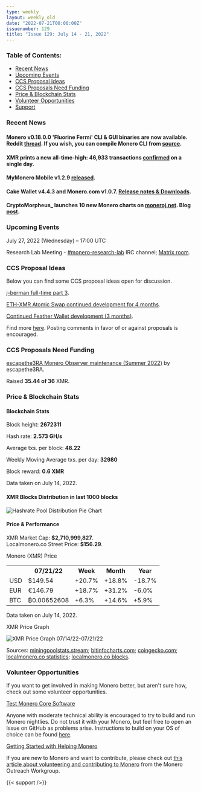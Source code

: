 ```yaml
---
type: weekly
layout: weekly_old
date: "2022-07-21T00:00:00Z"
issuenumber: 129
title: "Issue 129: July 14 - 21, 2022"
---
```


<h3>Table of Contents:</h3>
<ul class="contents">
    <li><a href="#news">Recent News</a></li>
    <li><a href="#events">Upcoming Events</a></li>
    <li><a href="#ideas">CCS Proposal Ideas</a></li>
    <li><a href="#proposals">CCS Proposals Need Funding</a></li>
    <li><a href="#stats">Price & Blockchain Stats</a></li>
    <li><a href="#volunteer">Volunteer Opportunities</a></li>
    <li><a href="#support">Support</a></li>
</ul>

<h3 id="news">Recent News</h3>

<div class="newsbyte">
    <h4>Monero v0.18.0.0 'Fluorine Fermi' CLI & GUI binaries are now available. Reddit <a href="https://teddit.adminforge.de/r/Monero/comments/w3leuc/cli_gui_v01800_fluorine_fermi_released_scheduled/" target="_blank">thread</a>. If you wish, you can compile Monero CLI from <a href="https://github.com/monero-project/monero#compiling-monero-from-source" target="_blank">source</a>.</h4>
</div>

<div class="newsbyte">
    <h4>XMR prints a new all-time-high: 46,933 transactions <a href="https://revuo-xmr.com/img/xmr-linear-ath-220719.jpeg" target="_blank">confirmed</a> on a single day.</h4>
</div>

<div class="newsbyte">
    <h4>MyMonero Mobile v1.2.9 <a href="https://github.com/mymonero/mymonero-mobile/releases/tag/v1.2.9" target="_blank">released</a>.</h4>
</div>

<div class="newsbyte">
    <h4>Cake Wallet v4.4.3 and Monero.com v1.0.7. <a href="https://teddit.adminforge.de/r/Monero/comments/w2xt6q/updates_cake_wallet_443_and_monerocom_107_more/" target="_blank">Release notes & Downloads</a>.</h4>
</div>

<div class="newsbyte">
    <h4>CryptoMorpheus_ launches 10 new Monero charts on <a href="https://moneroj.net/sfmodel/" target="_blank">moneroj.net</a>. Blog <a href="https://moneroj.net/article/New-charts-released,-and-why-we-gave-up-the-CCS-Proposal/" target="_blank">post</a>.</h4>
</div>

<h3 id="events">Upcoming Events</h3>

<div class="event">
    <p class="date" markdown="1">July 27, 2022 (Wednesday) – 17:00 UTC</p>
    <p markdown="1">Research Lab Meeting - <a href="irc://irc.libera.chat/#monero-research-lab" target="_blank">#monero-research-lab</a> IRC channel; <a href="https://matrix.to/#/#monero-research-lab:monero.social" target="_blank">Matrix room</a>.</p>
</div>

<h3 id="ideas">CCS Proposal Ideas</h3>

<p>Below you can find some CCS proposal ideas open for discussion.</p>

<div class="proposal">
<p><a href="https://repo.getmonero.org/monero-project/ccs-proposals/-/merge_requests/330" target="_blank">j-berman full-time part 3</a>.</p>
</div>

<div class="proposal">
<p><a href="https://repo.getmonero.org/monero-project/ccs-proposals/-/merge_requests/331" target="_blank">ETH-XMR Atomic Swap continued development for 4 months</a>.</p>
</div>

<div class="proposal">
<p><a href="https://repo.getmonero.org/monero-project/ccs-proposals/-/merge_requests/332" target="_blank">Continued Feather Wallet development (3 months)</a>.</p>
</div>

<div class="proposal">
<p>Find more <a href="https://ccs.getmonero.org/ideas/" target="_blank">here</a>. Posting comments in favor of or against proposals is encouraged.</p>
</div>

<h3 id="proposals">CCS Proposals Need Funding</h3>

<div class="proposal">
    <p><a href="https://ccs.getmonero.org/proposals/escapethe3ra-monero-observer-maintenance-summer-2022.html" target="_blank">escapethe3RA Monero Observer maintenance (Summer 2022)</a> by escapethe3RA.</p>
    <p>Raised <b>35.44 of 36</b> XMR.</p>
</div>

<h3 id="stats">Price & Blockchain Stats</h3>

<h4 class="stat">Blockchain Stats</h4>

<div class="bcstats">
    <p>Block height: <b>2672311</b></p>
    <p>Hash rate: <b>2.573 GH/s</b></p>
    <p>Average txs. per block: <b>48.22</b></p>
    <p>Weekly Moving Average txs. per day: <b>32980</b></p>
    <p>Block reward: <b>0.6 XMR</b></p>
</div>
<p class="note">Data taken on July 14, 2022.</p>

<h4 class="stat">XMR Blocks Distribution in last 1000 blocks</h4>
<p><img src="/img/hashrate-pool-distribution-0721.png" alt="Hashrate Pool Distribution Pie Chart"/></p>

<h4 class="stat" id="price-stat">Price & Performance</h4>

<div class="price-intro">XMR Market Cap: <b>$2,710,999,827</b>.<br/>Localmonero.co Street Price: <b>$156.29</b>.</div>

<p class="table-title">Monero (XMR) Price</p>
<table class="price-table">
  <tr class="row1">
    <th></th>
    <th>07/21/22</th>
    <th>Week</th>
    <th>Month</th>
    <th>Year</th>
  </tr>
  <tr>
    <td data-th="XMR to">USD</td>
    <td data-th="07/21/22">$149.54</td>
    <td data-th="Week" class="green">+20.7%</td>
    <td data-th="Month" class="green">+18.8%</td>
    <td data-th="Year" class="red">-18.7%</td>
  </tr>
  <tr class="row3">
    <td data-th="XMR to">EUR</td>
    <td data-th="07/21/22">€146.79</td>
    <td data-th="Week" class="green">+18.7%</td>
    <td data-th="Month" class="green">+31.2%</td>
    <td data-th="Year" class="red">-6.0%</td>
  </tr>
  <tr>
    <td data-th="XMR to">BTC</td>
    <td data-th="07/21/22">₿0.00652608</td>
    <td data-th="Week" class="green">+6.3%</td>
    <td data-th="Month" class="green">+14.6%</td>
    <td data-th="Year" class="green">+5.9%</td>
  </tr>
</table>
<p class="note">Data taken on July 14, 2022.</p>

<p class="table-title">XMR Price Graph</p>

![XMR Price Graph 07/14/22-07/21/22](/img/weekly-chart-0721.png "XMR Price Graph 07/14/22-07/21/22")

Sources: <a href="https://miningpoolstats.stream/monero" target="_blank">miningpoolstats.stream</a>; <a href="https://bitinfocharts.com/monero/" target="_blank">bitinfocharts.com</a>; <a href="https://www.coingecko.com/en/coins/monero" target="_blank">coingecko.com</a>; <a href="https://localmonero.co/statistics" target="_blank">localmonero.co statistics</a>; <a href="https://localmonero.co/blocks" target="_blank">localmonero.co blocks</a>.

<h3 id="volunteer">Volunteer Opportunities</h3>

<p>If you want to get involved in making Monero better, but aren't sure how, check out some volunteer opportunities.</p>

<div class="newsbyte">
    <p class="date"><a href="https://github.com/monero-project/monero" target="_blank">Test Monero Core Software</a></p>
    <p>Anyone with moderate technical ability is encouraged to try to build and run Monero nightlies. Do not trust it with your Monero, but feel free to open an Issue on GitHub as problems arise. Instructions to build on your OS of choice can be found <a href="https://github.com/monero-project/monero#compiling-monero-from-source" target="_blank">here</a>. </p>
</div>

<div class="newsbyte">
    <p class="date"><a href="https://github.com/monero-project/monero" target="_blank">Getting Started with Helping Monero</a></p>
    <p>If you are new to Monero and want to contribute, please check out <a href="https://www.monerooutreach.org/stories/getting-started-helping-monero.php" target="_blank">this article about volunteering and contributing to Monero</a> from the Monero Outreach Workgroup. </p>
</div>

{{< support />}}


